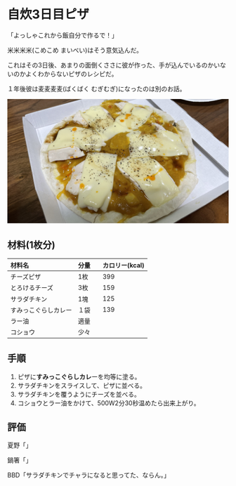 # 自炊3日目ピザ
「よっしゃこれから飯自分で作るで！」

米米米米(こめこめ まいべい)はそう意気込んだ。

これはその3日後、あまりの面倒くささに彼が作った、手が込んでいるのかいないのかよくわからないピザのレシピだ。

１年後彼は麦麦麦麦(ばくばく むぎむぎ)になったのは別のお話。

![](./images/bbd02.jpg)

## 材料(1枚分)
| 材料名 | 分量 | カロリー(kcal) |
| :-- | :-- | :-- |
| チーズピザ        | 1枚 | 399 |
| とろけるチーズ     | 3枚 | 159 |
| サラダチキン | 1塊 | 125 |
| すみっこぐらしカレー | １袋　| 139 |
| ラー油 | 適量 |  |
| コショウ | 少々 | |

## 手順
1. ピザに**すみっこぐらしカレ**ーを均等に塗る。
2. サラダチキンをスライスして、ピザに並べる。
3. サラダチキンを覆うようにチーズを並べる。
4. コショウとラー油をかけて、500W2分30秒温めたら出来上がり。

## 評価
夏野「」

鍋箸「」

BBD「サラダチキンでチャラになると思ってた、ならん。」
